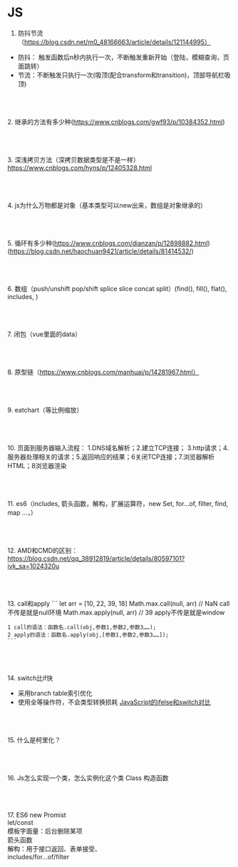 ﻿# JS

1. 防抖节流（https://blog.csdn.net/m0_48166663/article/details/121144995）

- 防抖： 触发函数后n秒内执行一次，不断触发重新开始（登陆，模糊查询，页面跳转）
- 节流：不断触发只执行一次(吸顶(配合transform和transition)，顶部导航栏吸顶)



<br/><br/><br/>
2. 继承的方法有多少种(https://www.cnblogs.com/gwf93/p/10384352.html)



<br/><br/><br/>
3. 深浅拷贝方法（深拷贝数据类型是不是一样） https://www.cnblogs.com/hyns/p/12405328.html



<br/><br/><br/>
4. js为什么万物都是对象（基本类型可以new出来，数组是对象继承的）



<br/><br/><br/>
5. 循环有多少种(https://www.cnblogs.com/dianzan/p/12898882.html)(https://blog.csdn.net/haochuan9421/article/details/81414532/)



<br/><br/><br/>
6. 数组（push/unshift   pop/shift  splice  slice   concat   split）(find(), fill(), flat(), includes, )



<br/><br/><br/>
7. 闭包（vue里面的data）



<br/><br/><br/>
8. 原型链（https://www.cnblogs.com/manhuai/p/14281967.html）



<br/><br/><br/>
9. eatchart（等比例缩放）



<br/><br/><br/>
10. 页面到服务器输入流程： 1.DNS域名解析；2.建立TCP连接； 3.http请求；4.服务器处理相关的请求；5.返回响应的结果；6关闭TCP连接；7.浏览器解析HTML；8浏览器渲染



<br/><br/><br/>
11. es6（includes, 箭头函数，解构，扩展运算符，new Set, for...of, filter, find, map     ...，）



<br/><br/><br/>
12. AMD和CMD的区别：https://blog.csdn.net/qq_38912819/article/details/80597101?ivk_sa=1024320u



<br/><br/><br/>
13. call和apply
    ```
    let arr = [10, 22, 39, 18]
    Math.max.call(null, arr) // NaN  call不传是就是null环境
    Math.max.apply(null, arr) // 39  apply不传是就是window
    
    1 call的语法：函数名.call(obj,参数1,参数2,参数3……); 
    2 apply的语法：函数名.apply(obj,[参数1,参数2,参数3……]); 
    ```



<br/><br/><br/>
14. switch比if快
 - 采用branch table索引优化
 - 使用全等操作符，不会类型转换损耗
[JavaScript的ifelse和switch对比](https://wenku.baidu.com/view/7dfd5b7374232f60ddccda38376baf1ffc4fe3e6.html)



<br/><br/><br/>
15. 什么是柯里化？



<br/><br/><br/>
16. Js怎么实现一个类，怎么实例化这个类
Class
构造函数



<br/><br/><br/>
17. ES6
  new Promist<br/>
  let/const<br />
  模板字面量：后台删除某项<br />
  箭头函数<br />
  解构：用于接口返回、表单接受、<br />
  includes/for...of/filter<br />




